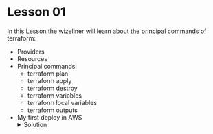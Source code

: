 
# Lesson 01

In this Lesson the wizeliner will learn about the principal commands of terraform:

- Providers
- Resources 
- Principal commands:
    * terraform plan
    * terraform apply
    * terraform destroy
    * terraform variables
    * terraform local variables
    * terraform outputs
- My first deploy in AWS
    <details>
        <summary>Solution</summary>
        <table>
            <tr>
                <td><strong>main.tf</strong></td>
            </tr>
            <tr>
                <td>provider "aws" {
  region = "us-east-1"
  #shared_credentials_files = "~/.aws/credentials"
}

resource "aws_instance" "miServidor" {
    ami = "ami-08c40ec9ead489470"
    instance_type = "t2.micro"
    vpc_security_group_ids = [ aws_security_group.mi_grupo_de_seguridad.id ]
    user_data = <<-EOF
                #!/bin/bash
                echo "Hola Terraformers!" > index.html
                nohup busybox httpd -f -p 8080 & 
                EOF
}

resource "aws_security_group" "mi_grupo_de_seguridad" {
  name = "primer-servidor-sg"

  ingress {
      cidr_blocks = ["0.0.0.0/0"]
      description = "Acceso al puerto web"
      from_port = 8080
      to_port = 8080
      protocol = "TCP"
  }
}</td>
            </tr>
        </table>
    </details>
